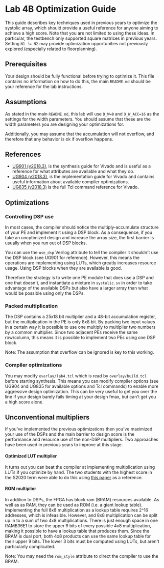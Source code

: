 # Lab 4B Optimization Guide

This guide describes key techniques used in previous years to optimize the
systolic array, which should provide a useful reference for anyone aiming to
achieve a high score. Note that you are not limited to using these ideas. In
particular, the testbench only supported square matrices in previous years.
Setting `N1 != N2` may provide optimization opportunities not previously
explored (especially related to floorplanning).

## Prerequisites

Your design should be fully functional before trying to optimize it. This
file contains no information on how to do this, the main `README.md` should be
your reference for the lab instructions.

## Assumptions

As stated in the main `README.md`, this lab will use `D_W=8` and `D_W_ACC=16`
as the settings for the width parameters. You should assume that these are the
width parameters you are designing your optimizations for.

Additionally, you may assume that the accumulation will not overflow, and
therefore that any behavior is ok if overflow happens.

## References

- [UG901 (v2018.3)](https://www.xilinx.com/support/documentation/sw_manuals/xilinx2018_3/ug901-vivado-synthesis.pdf),
is the synthesis guide for Vivado and is useful as a reference for what attributes are available and what they do.
- [UG904 (v2018.3)](https://www.xilinx.com/support/documentation/sw_manuals/xilinx2018_3/ug901-vivado-synthesis.pdf),
is the implementation guide for Vivado and contains useful information about available compiler optimizations.
- [UG835 (v2018.3)](https://www.xilinx.com/support/documentation/sw_manuals/xilinx2018_3/ug835-vivado-tcl-commands.pdf)
is the full Tcl command reference for Vivado.

## Optimizations

### Controlling DSP use

In most cases, the compiler should notice the multiply-accumulate structure of
your PE and implement it using a DSP block. As a consequence, if you take an
unoptimized design and increase the array size, the first barrier is usually
when you run out of DSP blocks.

You can use the `use_dsp` Verilog attribute to tell the compiler it shouldn't
use the DSP block (see UG901 for reference). However, this means the operations
are implementing using LUTs, which greatly increases resource usage. Using DSP
blocks when they are available is good.

Therefore the strategy is to write one PE module that does use a DSP and one
that doesn't, and instantiate a mixture in `systolic.sv` in order to take
advantage of the available DSPs but also have a larger array than what would
be possible using only the DSPs.

### Packed multiplication

The DSP contains a 25x18 bit multiplier and a 48-bit accumulation register,
but the multiplication in the PE is only 8x8 bit. By packing two input values
in a certain way it is possible to use one multiply to multiplier two numbers
by a common multiplier. Since two adjacent PEs receive the same row/column,
this means it is possible to implement two PEs using one DSP block.

Note: The assumption that overflow can be ignored is key to this working.

### Compiler optimizations

You may modify `overlay/lab4.tcl` which is read by `overlay/build.tcl` before
starting synthesis. This means you can modify compiler options (see UG904 and
UG835 for available options and Tcl commands) to enable more aggressive design
optimization. This can be very useful to get you over the line if your design
barely fails timing at your design fmax, but can't get you a high score alone.

## Unconventional multipliers

If you've implemented the previous optimizations then you've maximized your
use of the DSPs and the main barrier to design score is the performance and
resource use of the non-DSP multipliers. Two approaches have been used in
previous years to improve at this stage.

#### Optimized LUT multiplier

It turns out you can beat the compiler at implementing multiplication using
LUTs if you optimize by hand. The two students with the highest score in
the S2020 term were able to do this using
[this paper](https://www.mdpi.com/2073-431X/5/4/20) as a reference.

#### ROM multiplier

In addition to DSPs, the FPGA has block ram (BRAM) resources available. As well
as as RAM, they can be used as ROM (i.e. a giant lookup table). Implementing
the full 8x8 multiplication as a lookup table requires 2^16 addresses, which is
infeasible. However, and 8x8 multiplication can be split up in to a sum of two
4x8 multiplications. There is just enough space in one RAMB36E1 to store the
upper 9 bits of every possible 4x8 multiplication, making it possible to have a
lookup table that produces them. Since the BRAM is dual port, both 4x8
products can use the same lookup table for their upper 9 bits. The lower 3 bits
must be computed using LUTs, but aren't particularly complicated.

Note: You may need the `rom_style` attribute to direct the compiler to use the
BRAM.
